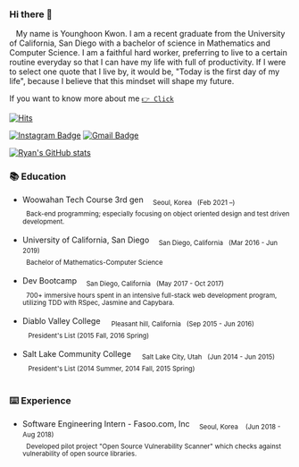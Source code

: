 ### Hi there 👋
&nbsp;&nbsp;&nbsp;My name is Younghoon Kwon. I am a recent graduate from the University of California, San Diego with a bachelor of science in Mathematics and Computer Science. I am a faithful hard worker, preferring to live to a certain routine everyday so that I can have my life with full of productivity. If I were to select one quote that I live by, it would be, "Today is the first day of my life", because I believe that this mindset will shape my future. 

If you want to know more about me [`👉 Click`](https://younghoonkwon.notion.site/27ad1d3dc5ba45329b5fd623d75f1641, "notion resume")


[![Hits](https://hits.seeyoufarm.com/api/count/incr/badge.svg?url=https%3A%2F%2Fgithub.com%2Fyounghoonkwon)](https://hits.seeyoufarm.com)
<!-- [![Tech Blog Badge](http://img.shields.io/badge/-Tech%20blog-black?style=flat-square&logo=github&link=http://younghoonkwon.github.io/)](http://younghoonkwon.github.io/) -->
[![Instagram Badge](https://img.shields.io/badge/-Instagram-dd2a7b?style=flat-square&logo=instagram&logoColor=white&link=https://www.instagram.com/91hoon/)](https://www.instagram.com/91hoon/)
[![Gmail Badge](https://img.shields.io/badge/Gmail-d14836?style=flat-square&logo=Gmail&logoColor=white&link=mailto:younghoonkwon91@gmail.com)](mailto:younghoonkwon91@gmail.com)


[![Ryan's GitHub stats](https://github-readme-stats.vercel.app/api?username=YounghoonKwon&hide=stars,issues&count_private=true&show_icons=true&theme=dark)](https://github.com/anuraghazra/github-readme-stats)

### 📚 Education
- Woowahan Tech Course 3rd gen <sub>&nbsp;&nbsp;&nbsp; Seoul, Korea&nbsp;&nbsp;&nbsp;(Feb 2021 –)</sub><br/>
<sub>&nbsp;&nbsp;Back-end programming; especially focusing on object oriented design and test driven development.</sub><br/><br/> 
- University of California, San Diego <sub>&nbsp;&nbsp;&nbsp; San Diego, California&nbsp;&nbsp;&nbsp;(Mar 2016 - Jun 2019)</sub><br/>
<sub>&nbsp;&nbsp;Bachelor of Mathematics-Computer Science </sub><br/><br/>
- Dev Bootcamp <sub>&nbsp;&nbsp;&nbsp; San Diego, California&nbsp;&nbsp;&nbsp;(May 2017 - Oct 2017)</sub><br/>
<sub>&nbsp;&nbsp;700+ immersive hours spent in an intensive full-stack web development program, utilizing TDD with RSpec, Jasmine and Capybara. </sub><br/><br/>
- Diablo Valley College &nbsp;&nbsp;&nbsp;  <sub>Pleasant hill, California&nbsp;&nbsp;&nbsp;(Sep 2015 - Jun 2016)</sub><br/>
<sub>&nbsp;&nbsp; President's List&nbsp;(2015 Fall, 2016 Spring)</sub><br/><br/>
- Salt Lake Community College &nbsp;&nbsp;&nbsp;  <sub>Salt Lake City, Utah&nbsp;&nbsp;&nbsp;(Jun 2014 - Jun 2015)</sub><br/>
<sub>&nbsp;&nbsp; President's List&nbsp;(2014 Summer, 2014 Fall, 2015 Spring)</sub><br/><br/>

### ⌨️ Experience
- Software Engineering Intern - Fasoo.com, Inc   <sub>&nbsp;&nbsp;&nbsp; Seoul, Korea&nbsp;&nbsp;&nbsp;   (Jun 2018 - Aug 2018)</sub></br>
<sub>&nbsp;&nbsp;Developed pilot project "Open Source Vulnerability Scanner" which checks against vulnerability of open source libraries.</sub>




<!--
**YounghoonKwon/younghoonkwon** is a ✨ _special_ ✨ repository because its `README.md` (this file) appears on your GitHub profile.

Here are some ideas to get you started:

- 🔭 I’m currently working on ...
- 🌱 I’m currently learning ...
- 👯 I’m looking to collaborate on ...
- 🤔 I’m looking for help with ...
- 💬 Ask me about ...
- 📫 How to reach me: ...
- 😄 Pronouns: ...
- ⚡ Fun fact: ...
-->
